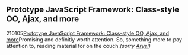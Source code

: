 <article><h2>Prototype JavaScript Framework: Class-style OO, Ajax, and more</h2><time><span class="day">2</span><span class="month">10</span><span class="year">105</span></time><a href="http://prototype.conio.net/">Prototype JavaScript Framework: Class-style OO, Ajax, and more</a>Promising and definitly worth attention. So, something more to pay attention to, reading material for on the couch.<em>(sorry <a href="http://www.aryel.nl">Aryel</a>)</em></article>